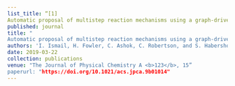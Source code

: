 ```yaml
---
list_title: “[1] 
Automatic proposal of multistep reaction mechanisms using a graph-driven search"
published: journal
title: "
Automatic proposal of multistep reaction mechanisms using a graph-driven search"
authors: 'I. Ismail, H. Fowler, C. Ashok, C. Robertson, and S. Habershon'
date: 2019-03-22
collection: publications
venue: "The Journal of Physical Chemistry A <b>123</b>, 15”
paperurl: "https://doi.org/10.1021/acs.jpca.9b01014"
---
```

